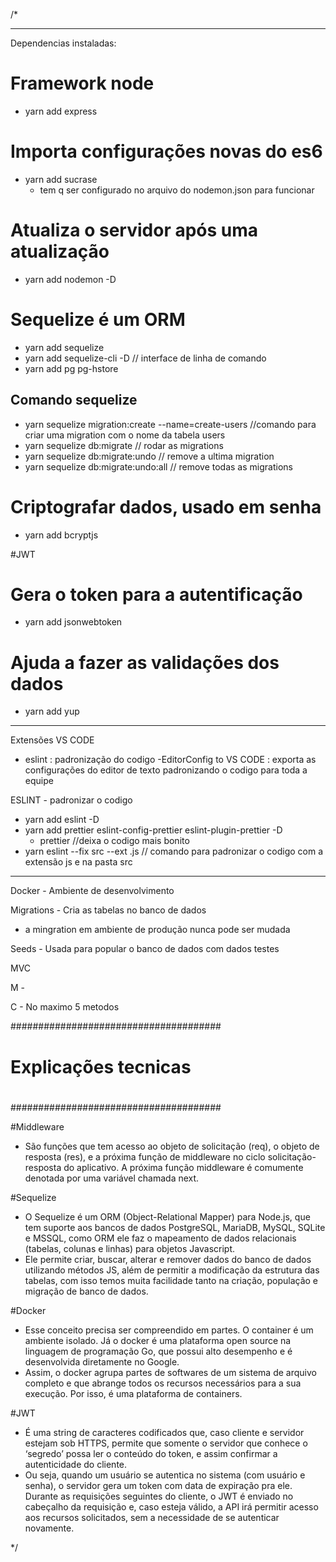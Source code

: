 /*


---------------------------------------------------------------------------------
Dependencias instaladas:

# Framework node
- yarn add express

# Importa configurações novas do es6
- yarn add sucrase
  - tem q ser configurado no arquivo do nodemon.json para funcionar

# Atualiza o servidor após uma atualização
- yarn add nodemon -D

# Sequelize é um ORM
- yarn add sequelize
- yarn add sequelize-cli -D // interface de linha de comando
- yarn add pg pg-hstore
## Comando sequelize
- yarn sequelize migration:create --name=create-users //comando para criar uma migration com o nome da tabela users
- yarn sequelize db:migrate // rodar as migrations
- yarn sequelize db:migrate:undo // remove a ultima migration
- yarn sequelize db:migrate:undo:all // remove todas as migrations

# Criptografar dados, usado em senha
- yarn add bcryptjs

#JWT
# Gera o token para a autentificação
- yarn add jsonwebtoken


# Ajuda a fazer as validações dos dados
- yarn add yup
---------------------------------------------------------------------------------
Extensões VS CODE

- eslint :  padronização do codigo
-EditorConfig to VS CODE : exporta as configurações do editor de texto padronizando o codigo para toda  a equipe

ESLINT - padronizar o codigo
- yarn add eslint -D
- yarn add prettier eslint-config-prettier eslint-plugin-prettier -D
  - prettier //deixa o codigo mais bonito
- yarn eslint --fix src --ext .js // comando para padronizar o codigo com a extensão js e na pasta src


---------------------------------------------------------------------------------
Docker - Ambiente de desenvolvimento

Migrations - Cria as tabelas no banco de dados
* a mingration em ambiente de produção nunca pode ser mudada

Seeds - Usada para popular o banco de dados com dados testes

MVC

M -

C - No maximo 5 metodos

######################################
#
# Explicações tecnicas
#
######################################


#Middleware
- São funções que tem acesso ao objeto de solicitação (req), o objeto de resposta (res), e a próxima função de middleware no ciclo solicitação-resposta do aplicativo. A próxima função middleware é comumente denotada por uma variável chamada next.

#Sequelize
- O Sequelize é um ORM (Object-Relational Mapper) para Node.js, que tem suporte aos bancos de dados PostgreSQL, MariaDB, MySQL, SQLite e MSSQL, como ORM ele faz o mapeamento de dados relacionais (tabelas, colunas e linhas) para objetos Javascript.
- Ele permite criar, buscar, alterar e remover dados do banco de dados utilizando métodos JS, além de permitir a modificação da estrutura das tabelas, com isso temos muita facilidade tanto na criação, população e migração de banco de dados.

#Docker
- Esse conceito precisa ser compreendido em partes. O container é um ambiente isolado. Já o docker é uma plataforma open source na linguagem de programação Go, que possui alto desempenho e é desenvolvida diretamente no Google.
- Assim, o docker agrupa partes de softwares de um sistema de arquivo completo e que abrange todos os recursos necessários para a sua execução. Por isso, é uma plataforma de containers.

#JWT
- É uma string de caracteres codificados que, caso cliente e servidor estejam sob HTTPS, permite que somente o servidor que conhece o ‘segredo’ possa ler o conteúdo do token, e assim confirmar a autenticidade do cliente.
- Ou seja, quando um usuário se autentica no sistema (com usuário e senha), o servidor gera um token com data de expiração pra ele. Durante as requisições seguintes do cliente, o JWT é enviado no cabeçalho da requisição e, caso esteja válido, a API irá permitir acesso aos recursos solicitados, sem a necessidade de se autenticar novamente.






*/
